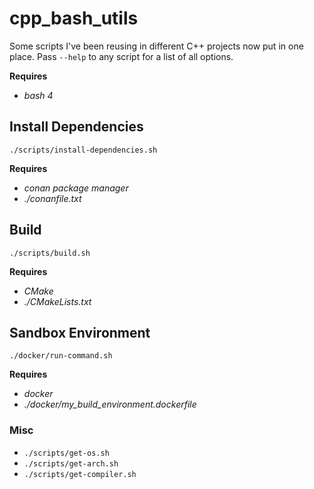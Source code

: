 # cpp_bash_utils

Some scripts I've been reusing in different C++ projects now put in one place.
Pass `--help` to any script for a list of all options.

**Requires**
 - _bash 4_

## Install Dependencies
`./scripts/install-dependencies.sh`

**Requires**
 - _conan package manager_
 - _./conanfile.txt_

## Build
`./scripts/build.sh`

**Requires**
 - _CMake_
 - _./CMakeLists.txt_

## Sandbox Environment
`./docker/run-command.sh`

**Requires**
 - _docker_
 - _./docker/my_build_environment.dockerfile_

  ### Misc
 - `./scripts/get-os.sh`
 - `./scripts/get-arch.sh`
 - `./scripts/get-compiler.sh`